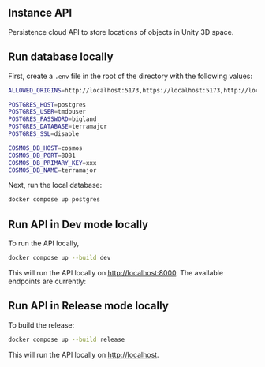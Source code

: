 Instance API
---

Persistence cloud API to store locations of objects in Unity 3D space.

## Run database locally
First, create a `.env` file in the root of the directory with the following values:

```bash
ALLOWED_ORIGINS=http://localhost:5173,https://localhost:5173,http://localhost,https://localhost

POSTGRES_HOST=postgres
POSTGRES_USER=tmdbuser
POSTGRES_PASSWORD=bigland
POSTGRES_DATABASE=terramajor
POSTGRES_SSL=disable

COSMOS_DB_HOST=cosmos
COSMOS_DB_PORT=8081
COSMOS_DB_PRIMARY_KEY=xxx
COSMOS_DB_NAME=terramajor
```

Next, run the local database:

```bash
docker compose up postgres
```

## Run API in Dev mode locally
To run the API locally,

```bash
docker compose up --build dev
```

This will run the API locally on [http://localhost:8000](http://localhost:8000). The available endpoints are currently:

## Run API in Release mode locally 

To build the release:

```bash
docker compose up --build release
```

This will run the API locally on [http://localhost](http://localhost). 